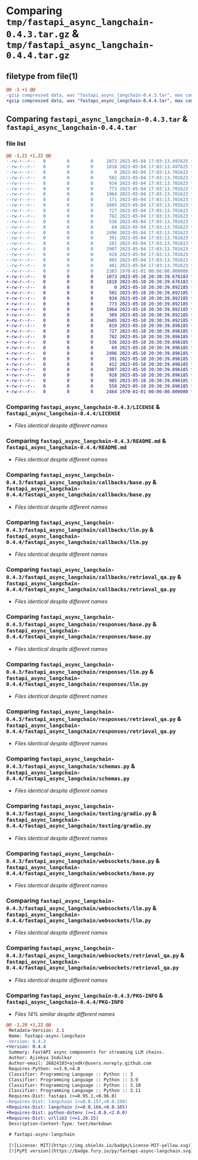 # Comparing `tmp/fastapi_async_langchain-0.4.3.tar.gz` & `tmp/fastapi_async_langchain-0.4.4.tar.gz`

## filetype from file(1)

```diff
@@ -1 +1 @@
-gzip compressed data, was "fastapi_async_langchain-0.4.3.tar", max compression
+gzip compressed data, was "fastapi_async_langchain-0.4.4.tar", max compression
```

## Comparing `fastapi_async_langchain-0.4.3.tar` & `fastapi_async_langchain-0.4.4.tar`

### file list

```diff
@@ -1,21 +1,22 @@
--rw-r--r--   0        0        0     1073 2023-05-04 17:03:13.497625 fastapi_async_langchain-0.4.3/LICENSE
--rw-r--r--   0        0        0     1818 2023-05-04 17:03:13.497625 fastapi_async_langchain-0.4.3/README.md
--rw-r--r--   0        0        0        0 2023-05-04 17:03:13.701623 fastapi_async_langchain-0.4.3/fastapi_async_langchain/__init__.py
--rw-r--r--   0        0        0      502 2023-05-04 17:03:13.701623 fastapi_async_langchain-0.4.3/fastapi_async_langchain/callbacks/__init__.py
--rw-r--r--   0        0        0      934 2023-05-04 17:03:13.701623 fastapi_async_langchain-0.4.3/fastapi_async_langchain/callbacks/base.py
--rw-r--r--   0        0        0      773 2023-05-04 17:03:13.701623 fastapi_async_langchain-0.4.3/fastapi_async_langchain/callbacks/llm.py
--rw-r--r--   0        0        0     1964 2023-05-04 17:03:13.701623 fastapi_async_langchain-0.4.3/fastapi_async_langchain/callbacks/retrieval_qa.py
--rw-r--r--   0        0        0      171 2023-05-04 17:03:13.701623 fastapi_async_langchain-0.4.3/fastapi_async_langchain/responses/__init__.py
--rw-r--r--   0        0        0     2605 2023-05-04 17:03:13.701623 fastapi_async_langchain-0.4.3/fastapi_async_langchain/responses/base.py
--rw-r--r--   0        0        0      727 2023-05-04 17:03:13.701623 fastapi_async_langchain-0.4.3/fastapi_async_langchain/responses/llm.py
--rw-r--r--   0        0        0      782 2023-05-04 17:03:13.701623 fastapi_async_langchain-0.4.3/fastapi_async_langchain/responses/retrieval_qa.py
--rw-r--r--   0        0        0      536 2023-05-04 17:03:13.701623 fastapi_async_langchain-0.4.3/fastapi_async_langchain/schemas.py
--rw-r--r--   0        0        0       69 2023-05-04 17:03:13.701623 fastapi_async_langchain-0.4.3/fastapi_async_langchain/testing/__init__.py
--rw-r--r--   0        0        0     2496 2023-05-04 17:03:13.701623 fastapi_async_langchain-0.4.3/fastapi_async_langchain/testing/gradio.py
--rw-r--r--   0        0        0      391 2023-05-04 17:03:13.701623 fastapi_async_langchain-0.4.3/fastapi_async_langchain/testing/settings.py
--rw-r--r--   0        0        0      281 2023-05-04 17:03:13.701623 fastapi_async_langchain-0.4.3/fastapi_async_langchain/websockets/__init__.py
--rw-r--r--   0        0        0     2907 2023-05-04 17:03:13.701623 fastapi_async_langchain-0.4.3/fastapi_async_langchain/websockets/base.py
--rw-r--r--   0        0        0      928 2023-05-04 17:03:13.701623 fastapi_async_langchain-0.4.3/fastapi_async_langchain/websockets/llm.py
--rw-r--r--   0        0        0      985 2023-05-04 17:03:13.701623 fastapi_async_langchain-0.4.3/fastapi_async_langchain/websockets/retrieval_qa.py
--rw-r--r--   0        0        0      481 2023-05-04 17:03:13.701623 fastapi_async_langchain-0.4.3/pyproject.toml
--rw-r--r--   0        0        0     2383 1970-01-01 00:00:00.000000 fastapi_async_langchain-0.4.3/PKG-INFO
+-rw-r--r--   0        0        0     1073 2023-05-10 20:30:39.676183 fastapi_async_langchain-0.4.4/LICENSE
+-rw-r--r--   0        0        0     1818 2023-05-10 20:30:39.676183 fastapi_async_langchain-0.4.4/README.md
+-rw-r--r--   0        0        0        0 2023-05-10 20:30:39.892185 fastapi_async_langchain-0.4.4/fastapi_async_langchain/__init__.py
+-rw-r--r--   0        0        0      502 2023-05-10 20:30:39.892185 fastapi_async_langchain-0.4.4/fastapi_async_langchain/callbacks/__init__.py
+-rw-r--r--   0        0        0      934 2023-05-10 20:30:39.892185 fastapi_async_langchain-0.4.4/fastapi_async_langchain/callbacks/base.py
+-rw-r--r--   0        0        0      773 2023-05-10 20:30:39.892185 fastapi_async_langchain-0.4.4/fastapi_async_langchain/callbacks/llm.py
+-rw-r--r--   0        0        0     1964 2023-05-10 20:30:39.892185 fastapi_async_langchain-0.4.4/fastapi_async_langchain/callbacks/retrieval_qa.py
+-rw-r--r--   0        0        0      309 2023-05-10 20:30:39.892185 fastapi_async_langchain-0.4.4/fastapi_async_langchain/responses/__init__.py
+-rw-r--r--   0        0        0     2605 2023-05-10 20:30:39.892185 fastapi_async_langchain-0.4.4/fastapi_async_langchain/responses/base.py
+-rw-r--r--   0        0        0      819 2023-05-10 20:30:39.896185 fastapi_async_langchain-0.4.4/fastapi_async_langchain/responses/conversational_retrieval.py
+-rw-r--r--   0        0        0      727 2023-05-10 20:30:39.896185 fastapi_async_langchain-0.4.4/fastapi_async_langchain/responses/llm.py
+-rw-r--r--   0        0        0      782 2023-05-10 20:30:39.896185 fastapi_async_langchain-0.4.4/fastapi_async_langchain/responses/retrieval_qa.py
+-rw-r--r--   0        0        0      536 2023-05-10 20:30:39.896185 fastapi_async_langchain-0.4.4/fastapi_async_langchain/schemas.py
+-rw-r--r--   0        0        0       69 2023-05-10 20:30:39.896185 fastapi_async_langchain-0.4.4/fastapi_async_langchain/testing/__init__.py
+-rw-r--r--   0        0        0     2496 2023-05-10 20:30:39.896185 fastapi_async_langchain-0.4.4/fastapi_async_langchain/testing/gradio.py
+-rw-r--r--   0        0        0      391 2023-05-10 20:30:39.896185 fastapi_async_langchain-0.4.4/fastapi_async_langchain/testing/settings.py
+-rw-r--r--   0        0        0      412 2023-05-10 20:30:39.896185 fastapi_async_langchain-0.4.4/fastapi_async_langchain/websockets/__init__.py
+-rw-r--r--   0        0        0     2907 2023-05-10 20:30:39.896185 fastapi_async_langchain-0.4.4/fastapi_async_langchain/websockets/base.py
+-rw-r--r--   0        0        0      928 2023-05-10 20:30:39.896185 fastapi_async_langchain-0.4.4/fastapi_async_langchain/websockets/llm.py
+-rw-r--r--   0        0        0      985 2023-05-10 20:30:39.896185 fastapi_async_langchain-0.4.4/fastapi_async_langchain/websockets/retrieval_qa.py
+-rw-r--r--   0        0        0      558 2023-05-10 20:30:39.896185 fastapi_async_langchain-0.4.4/pyproject.toml
+-rw-r--r--   0        0        0     2464 1970-01-01 00:00:00.000000 fastapi_async_langchain-0.4.4/PKG-INFO
```

### Comparing `fastapi_async_langchain-0.4.3/LICENSE` & `fastapi_async_langchain-0.4.4/LICENSE`

 * *Files identical despite different names*

### Comparing `fastapi_async_langchain-0.4.3/README.md` & `fastapi_async_langchain-0.4.4/README.md`

 * *Files identical despite different names*

### Comparing `fastapi_async_langchain-0.4.3/fastapi_async_langchain/callbacks/base.py` & `fastapi_async_langchain-0.4.4/fastapi_async_langchain/callbacks/base.py`

 * *Files identical despite different names*

### Comparing `fastapi_async_langchain-0.4.3/fastapi_async_langchain/callbacks/llm.py` & `fastapi_async_langchain-0.4.4/fastapi_async_langchain/callbacks/llm.py`

 * *Files identical despite different names*

### Comparing `fastapi_async_langchain-0.4.3/fastapi_async_langchain/callbacks/retrieval_qa.py` & `fastapi_async_langchain-0.4.4/fastapi_async_langchain/callbacks/retrieval_qa.py`

 * *Files identical despite different names*

### Comparing `fastapi_async_langchain-0.4.3/fastapi_async_langchain/responses/base.py` & `fastapi_async_langchain-0.4.4/fastapi_async_langchain/responses/base.py`

 * *Files identical despite different names*

### Comparing `fastapi_async_langchain-0.4.3/fastapi_async_langchain/responses/llm.py` & `fastapi_async_langchain-0.4.4/fastapi_async_langchain/responses/llm.py`

 * *Files identical despite different names*

### Comparing `fastapi_async_langchain-0.4.3/fastapi_async_langchain/responses/retrieval_qa.py` & `fastapi_async_langchain-0.4.4/fastapi_async_langchain/responses/retrieval_qa.py`

 * *Files identical despite different names*

### Comparing `fastapi_async_langchain-0.4.3/fastapi_async_langchain/schemas.py` & `fastapi_async_langchain-0.4.4/fastapi_async_langchain/schemas.py`

 * *Files identical despite different names*

### Comparing `fastapi_async_langchain-0.4.3/fastapi_async_langchain/testing/gradio.py` & `fastapi_async_langchain-0.4.4/fastapi_async_langchain/testing/gradio.py`

 * *Files identical despite different names*

### Comparing `fastapi_async_langchain-0.4.3/fastapi_async_langchain/websockets/base.py` & `fastapi_async_langchain-0.4.4/fastapi_async_langchain/websockets/base.py`

 * *Files identical despite different names*

### Comparing `fastapi_async_langchain-0.4.3/fastapi_async_langchain/websockets/llm.py` & `fastapi_async_langchain-0.4.4/fastapi_async_langchain/websockets/llm.py`

 * *Files identical despite different names*

### Comparing `fastapi_async_langchain-0.4.3/fastapi_async_langchain/websockets/retrieval_qa.py` & `fastapi_async_langchain-0.4.4/fastapi_async_langchain/websockets/retrieval_qa.py`

 * *Files identical despite different names*

### Comparing `fastapi_async_langchain-0.4.3/PKG-INFO` & `fastapi_async_langchain-0.4.4/PKG-INFO`

 * *Files 14% similar despite different names*

```diff
@@ -1,20 +1,22 @@
 Metadata-Version: 2.1
 Name: fastapi-async-langchain
-Version: 0.4.3
+Version: 0.4.4
 Summary: FastAPI async components for streaming LLM chains.
 Author: Ajinkya Indulkar
 Author-email: 26824103+ajndkr@users.noreply.github.com
 Requires-Python: >=3.9,<4.0
 Classifier: Programming Language :: Python :: 3
 Classifier: Programming Language :: Python :: 3.9
 Classifier: Programming Language :: Python :: 3.10
 Classifier: Programming Language :: Python :: 3.11
 Requires-Dist: fastapi (>=0.95.1,<0.96.0)
-Requires-Dist: langchain (>=0.0.157,<0.0.158)
+Requires-Dist: langchain (>=0.0.164,<0.0.165)
+Requires-Dist: python-dotenv (>=1.0.0,<2.0.0)
+Requires-Dist: urllib3 (<=1.26.15)
 Description-Content-Type: text/markdown
 
 # fastapi-async-langchain
 
 [![License: MIT](https://img.shields.io/badge/License-MIT-yellow.svg)](https://github.com/ajndkr/fastapi-async-langchain/blob/main/LICENSE)
 [![PyPI version](https://badge.fury.io/py/fastapi-async-langchain.svg)](https://pypi.org/project/fastapi-async-langchain/)
```

